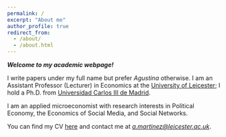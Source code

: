 ```yaml
---
permalink: /
excerpt: "About me"
author_profile: true
redirect_from: 
  - /about/
  - /about.html
---
```



***Welcome to my academic webpage!***

I write papers under my full name but prefer *Agustina* otherwise. I am an Assistant Professor (Lecturer) in Economics at the [University of Leicester](https://le.ac.uk/school-of-business); I hold a Ph.D. from [Universidad Carlos III de Madrid](http://economics.uc3m.es/).

I am an applied microeconomist with research interests in Political Economy, the Economics of Social Media, and Social Networks. 

You can find my CV [here](https://alejandraagustinamartinez.github.io/files/martinez_cv.pdf) and contact me at 
*<a href="mailto:a.martinez@leicester.ac.uk
">a.martinez@leicester.ac.uk</a>*.





